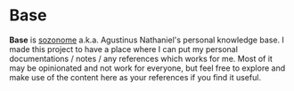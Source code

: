 # Base

**Base** is [sozonome](https://sznm.dev) a.k.a. Agustinus Nathaniel's personal knowledge base. I made this project to have a place where I can put my personal documentations / notes / any references which works for me. Most of it may be opinionated and not work for everyone, but feel free to explore and make use of the content here as your references if you find it useful.
